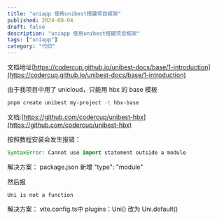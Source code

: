 ```yaml
---
title: "uniapp 使用unibest搭建项目框架"
published: 2024-08-04
draft: false
description: "uniapp 使用unibest搭建项目框架"
tags: ["uniapp"]
category: "代码"
---
```


文档地址[https://codercup.github.io/unibest-docs/base/1-introduction](https://codercup.github.io/unibest-docs/base/1-introduction)

由于我项目中用了 unicloud，只能用 hbx 的 base 模板

```zsh
pnpm create unibest my-project -t hbx-base
```

文档:[https://github.com/codercup/unibest-hbx](https://github.com/codercup/unibest-hbx)

按照教程安装会发生报错：
```js
SyntaxError: Cannot use import statement outside a module
```
解决方案：
package.json 新增 "type": "module"

然后报
```
Uni is not a function
```

解决方案：
vite.config.ts中 plugins：Uni() 改为 Uni.default()